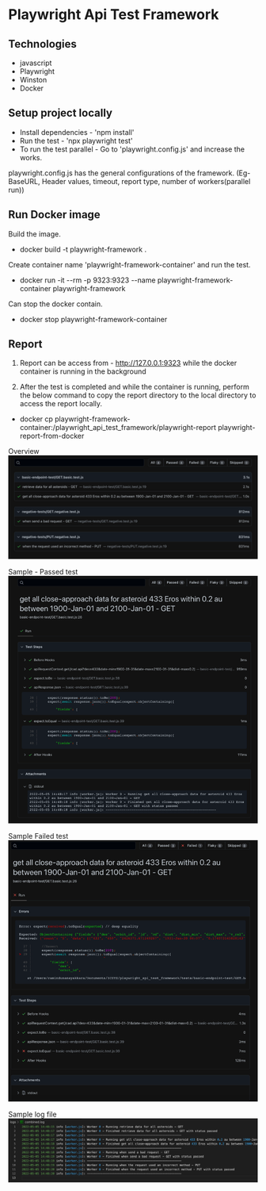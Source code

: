# Playwright Api Test Framework

## Technologies
* javascript
* Playwright
* Winston
* Docker

## Setup project locally
* Install dependencies - 'npm install'
* Run the test - 'npx playwright test'
* To run the test parallel - Go to 'playwright.config.js' and increase the works.

playwright.config.js has the general configurations of the framework. (Eg- BaseURL, Header values, timeout, report type, number of workers(parallel run))

## Run Docker image

Build the image.
* docker build -t playwright-framework .

Create container name 'playwright-framework-container' and run the test.
* docker run -it --rm -p 9323:9323 --name playwright-framework-container playwright-framework

Can stop the docker contain.
* docker stop playwright-framework-container 

## Report

1. Report can be access from - http://127.0.0.1:9323  while the docker container is running in the background

2. After the test is completed and while the container is running, perform the below command to copy the report directory to the local directory to access the report locally.
* docker cp playwright-framework-container:/playwright_api_test_framework/playwright-report playwright-report-from-docker

Overview
![img.png](report-screenshots/img.png)

Sample - Passed test
![img_1.png](report-screenshots/img_1.png)

Sample Failed test
![img_3.png](report-screenshots/img_3.png)

Sample log file
![img_2.png](report-screenshots/img_2.png)
